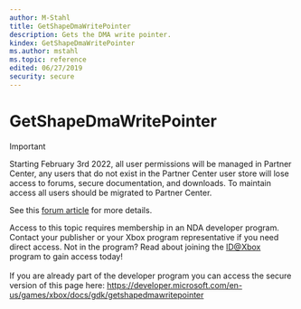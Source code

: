 ```yaml
---
author: M-Stahl
title: GetShapeDmaWritePointer
description: Gets the DMA write pointer.
kindex: GetShapeDmaWritePointer
ms.author: mstahl
ms.topic: reference
edited: 06/27/2019
security: secure
---
```


# GetShapeDmaWritePointer
> [!IMPORTANT]
> Starting February 3rd 2022, all user permissions will be managed in Partner Center, any users that do not exist in the Partner Center user store will lose access to forums, secure documentation, and downloads. To maintain access all users should be migrated to Partner Center. <p></p>See this <a href="https://forums.xboxlive.com/articles/132187/breaking-change-user-access-for-forums-secure-docu.html">forum article</a> for more details.  

 Access to this topic requires membership in an NDA developer program. Contact your publisher or your Xbox program representative if you need direct access. Not in the program? Read about joining the <a href="https://www.xbox.com/Developers/id">ID@Xbox</a> program to gain access today!  <br/><br/>If you are already part of the developer program you can access the secure version of this page here: <a target="_blank" href="https://developer.microsoft.com/en-us/games/xbox/docs/gdk/getshapedmawritepointer">https://developer.microsoft.com/en-us/games/xbox/docs/gdk/getshapedmawritepointer</a>